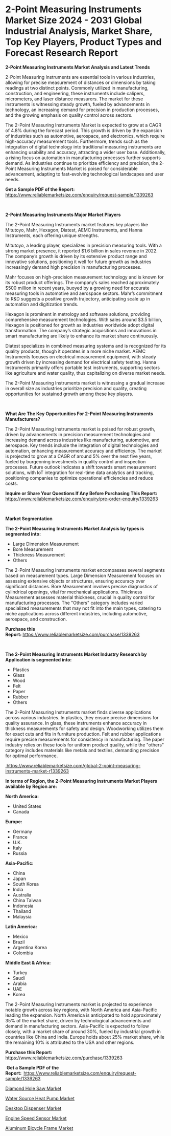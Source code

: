<p><h1>2-Point Measuring Instruments Market Size 2024 - 2031 Global Industrial Analysis, Market Share, Top Key Players, Product Types and Forecast Research Report</h1></p><p><strong>2-Point Measuring Instruments Market Analysis and Latest Trends</strong></p>
<p><p>2-Point Measuring Instruments are essential tools in various industries, allowing for precise measurement of distances or dimensions by taking readings at two distinct points. Commonly utilized in manufacturing, construction, and engineering, these instruments include calipers, micrometers, and laser distance measurers. The market for these instruments is witnessing steady growth, fueled by advancements in technology, an increasing demand for precision in production processes, and the growing emphasis on quality control across sectors.</p><p>The 2-Point Measuring Instruments Market is expected to grow at a CAGR of 4.8% during the forecast period. This growth is driven by the expansion of industries such as automotive, aerospace, and electronics, which require high-accuracy measurement tools. Furthermore, trends such as the integration of digital technology into traditional measuring instruments are enhancing usability and accuracy, attracting a wider user base. Additionally, a rising focus on automation in manufacturing processes further supports demand. As industries continue to prioritize efficiency and precision, the 2-Point Measuring Instruments Market is poised for considerable advancement, adapting to fast-evolving technological landscapes and user needs.</p></p>
<p><strong>Get a Sample PDF of the Report:&nbsp;</strong> <a href="https://www.reliablemarketsize.com/enquiry/request-sample/1339263?utm_campaign=1590&utm_medium=2&utm_source=Github&utm_content=ia&utm_term=20102024&utm_id=2-point-measuring-instruments">https://www.reliablemarketsize.com/enquiry/request-sample/1339263</a></p>
<p>&nbsp;</p>
<p><strong>2-Point Measuring Instruments Major Market Players</strong></p>
<p><p>The 2-Point Measuring Instruments market features key players like Mitutoyo, Mahr, Hexagon, Diatest, AEMC Instruments, and Hanna Instruments, each offering unique strengths.</p><p>Mitutoyo, a leading player, specializes in precision measuring tools. With a strong market presence, it reported $1.6 billion in sales revenue in 2022. The company’s growth is driven by its extensive product range and innovative solutions, positioning it well for future growth as industries increasingly demand high precision in manufacturing processes.</p><p>Mahr focuses on high-precision measurement technology and is known for its robust product offerings. The company’s sales reached approximately $500 million in recent years, buoyed by a growing need for accurate measuring tools in automotive and aerospace sectors. Mahr’s commitment to R&D suggests a positive growth trajectory, anticipating scale up in automation and digitization trends.</p><p>Hexagon is prominent in metrology and software solutions, providing comprehensive measurement technologies. With sales around $3.5 billion, Hexagon is positioned for growth as industries worldwide adopt digital transformation. The company’s strategic acquisitions and innovations in smart manufacturing are likely to enhance its market share continuously.</p><p>Diatest specializes in combined measuring systems and is recognized for its quality products, though it operates in a more niche market. AEMC Instruments focuses on electrical measurement equipment, with steady growth driven by increasing demand for electrical safety testing. Hanna Instruments primarily offers portable test instruments, supporting sectors like agriculture and water quality, thus capitalizing on diverse market needs.</p><p>The 2-Point Measuring Instruments market is witnessing a gradual increase in overall size as industries prioritize precision and quality, creating opportunities for sustained growth among these key players.</p></p>
<p>&nbsp;</p>
<p><strong>What Are The Key Opportunities For 2-Point Measuring Instruments Manufacturers?</strong></p>
<p><p>The 2-Point Measuring Instruments market is poised for robust growth, driven by advancements in precision measurement technologies and increasing demand across industries like manufacturing, automotive, and aerospace. Key trends include the integration of digital technologies and automation, enhancing measurement accuracy and efficiency. The market is projected to grow at a CAGR of around 5% over the next five years, fueled by burgeoning investments in quality control and inspection processes. Future outlook indicates a shift towards smart measurement solutions, with IoT integration for real-time data analytics and tracking, positioning companies to optimize operational efficiencies and reduce costs.</p></p>
<p><strong>Inquire or Share Your Questions If Any Before Purchasing This Report:</strong> <a href="https://www.reliablemarketsize.com/enquiry/pre-order-enquiry/1339263?utm_campaign=1590&utm_medium=2&utm_source=Github&utm_content=ia&utm_term=20102024&utm_id=2-point-measuring-instruments">https://www.reliablemarketsize.com/enquiry/pre-order-enquiry/1339263</a></p>
<p>&nbsp;</p>
<p><strong>Market Segmentation</strong></p>
<p><strong>The 2-Point Measuring Instruments Market Analysis by types is segmented into:</strong></p>
<p><ul><li>Large Dimension Measurement</li><li>Bore Measurement</li><li>Thickness Measurement</li><li>Others</li></ul></p>
<p><p>The 2-Point Measuring Instruments market encompasses several segments based on measurement types. Large Dimension Measurement focuses on assessing extensive objects or structures, ensuring accuracy over significant distances. Bore Measurement involves precise diagnostics of cylindrical openings, vital for mechanical applications. Thickness Measurement assesses material thickness, crucial in quality control for manufacturing processes. The "Others" category includes varied specialized measurements that may not fit into the main types, catering to niche applications across different industries, including automotive, aerospace, and construction.</p></p>
<p><strong>Purchase this Report:&nbsp;</strong><a href="https://www.reliablemarketsize.com/purchase/1339263?utm_campaign=1590&utm_medium=2&utm_source=Github&utm_content=ia&utm_term=20102024&utm_id=2-point-measuring-instruments">https://www.reliablemarketsize.com/purchase/1339263</a></p>
<p>&nbsp;</p>
<p><strong>The 2-Point Measuring Instruments Market Industry Research by Application is segmented into:</strong></p>
<p><ul><li>Plastics</li><li>Glass</li><li>Wood</li><li>Felt</li><li>Paper</li><li>Rubber</li><li>Others</li></ul></p>
<p><p>The 2-Point Measuring Instruments market finds diverse applications across various industries. In plastics, they ensure precise dimensions for quality assurance. In glass, these instruments enhance accuracy in thickness measurements for safety and design. Woodworking utilizes them for exact cuts and fits in furniture production. Felt and rubber applications require precise measurements for consistency in manufacturing. The paper industry relies on these tools for uniform product quality, while the "others" category includes materials like metals and textiles, demanding precision for optimal performance.</p></p>
<p><a href="https://www.reliablemarketsize.com/global-2-point-measuring-instruments-market-r1339263?utm_campaign=1590&utm_medium=2&utm_source=Github&utm_content=ia&utm_term=20102024&utm_id=2-point-measuring-instruments">&nbsp;https://www.reliablemarketsize.com/global-2-point-measuring-instruments-market-r1339263</a></p>
<p><strong>In terms of Region, the 2-Point Measuring Instruments Market Players available by Region are:</strong></p>
<p>
    <p> <strong> North America: </strong>
        <ul>
            <li>United States</li>
            <li>Canada</li>
        </ul>
        </p> 
    <p> <strong> Europe: </strong>
        <ul>
            <li>Germany</li>
            <li>France</li>
            <li>U.K.</li>
            <li>Italy</li>
            <li>Russia</li>
        </ul>
        </p> 
    <p> <strong> Asia-Pacific: </strong>
        <ul>
            <li>China</li>
            <li>Japan</li>
            <li>South Korea</li>
            <li>India</li>
            <li>Australia</li>
            <li>China Taiwan</li>
            <li>Indonesia</li>
            <li>Thailand</li>
            <li>Malaysia</li>
        </ul>
        </p> 
    <p> <strong> Latin America: </strong>
        <ul>
            <li>Mexico</li>
            <li>Brazil</li>
            <li>Argentina Korea</li>
            <li>Colombia</li>
        </ul>
        </p> 
    <p> <strong> Middle East & Africa: </strong>
        <ul>
            <li>Turkey</li>
            <li>Saudi</li>
            <li>Arabia</li>
            <li>UAE</li>
            <li>Korea</li>
        </ul>
    </p>
    </p>
<p><p>The 2-Point Measuring Instruments market is projected to experience notable growth across key regions, with North America and Asia-Pacific leading the expansion. North America is anticipated to hold approximately 35% of the market share, driven by technological advancements and demand in manufacturing sectors. Asia-Pacific is expected to follow closely, with a market share of around 30%, fueled by industrial growth in countries like China and India. Europe holds about 25% market share, while the remaining 10% is attributed to the USA and other regions.</p></p>
<p><strong>Purchase this Report: </strong><a href="https://www.reliablemarketsize.com/purchase/1339263?utm_campaign=1590&utm_medium=2&utm_source=Github&utm_content=ia&utm_term=20102024&utm_id=2-point-measuring-instruments">https://www.reliablemarketsize.com/purchase/1339263</a></p>
<p>&nbsp;<strong>Get a Sample PDF of the Report:&nbsp;&nbsp;</strong><a href="https://www.reliablemarketsize.com/enquiry/request-sample/1339263?utm_campaign=1590&utm_medium=2&utm_source=Github&utm_content=ia&utm_term=20102024&utm_id=2-point-measuring-instruments">https://www.reliablemarketsize.com/enquiry/request-sample/1339263</a></p>
<p><strong></strong></p>
<p><p><a href="https://www.linkedin.com/pulse/emerging-technologies-reshaping-diamond-hole-saw-market-zawte?utm_campaign=1590&utm_medium=2&utm_source=Github&utm_content=ia&utm_term=20102024&utm_id=2-point-measuring-instruments">Diamond Hole Saw Market</a></p><p><a href="https://www.linkedin.com/pulse/water-source-heat-pump-market-outlook-forecast-from-2024-2031-epvle?utm_campaign=1590&utm_medium=2&utm_source=Github&utm_content=ia&utm_term=20102024&utm_id=2-point-measuring-instruments">Water Source Heat Pump Market</a></p><p><a href="https://www.linkedin.com/pulse/desktop-dispenser-market-velocity-105-cagr-trajectory-eagke?utm_campaign=1590&utm_medium=2&utm_source=Github&utm_content=ia&utm_term=20102024&utm_id=2-point-measuring-instruments">Desktop Dispenser Market</a></p><p><a href="https://www.linkedin.com/pulse/strategic-market-insights-global-engine-speed-sensor-2024-ipgje?utm_campaign=1590&utm_medium=2&utm_source=Github&utm_content=ia&utm_term=20102024&utm_id=2-point-measuring-instruments">Engine Speed Sensor Market</a></p><p><a href="https://www.linkedin.com/pulse/future-aluminum-bicycle-frame-market-global-forecast-trends-3oine?utm_campaign=1590&utm_medium=2&utm_source=Github&utm_content=ia&utm_term=20102024&utm_id=2-point-measuring-instruments">Aluminum Bicycle Frame Market</a></p></p>